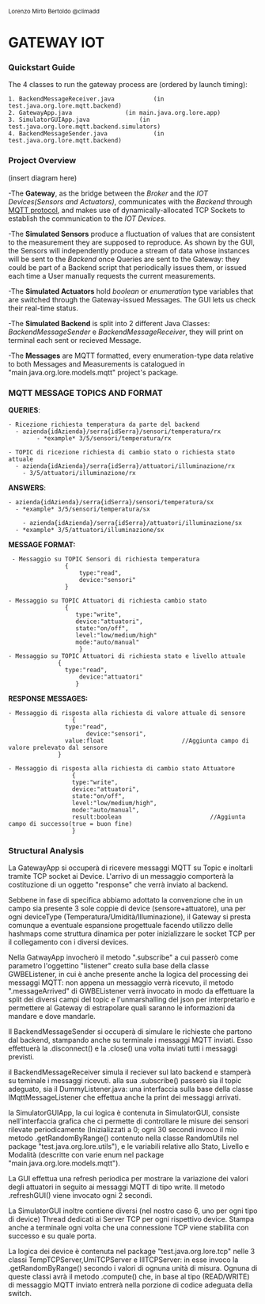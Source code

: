 <sup>Lorenzo Mirto Bertoldo @climadd</sup>
# GATEWAY IOT

### Quickstart Guide
	
The 4 classes to run the gateway process are (ordered by launch timing):

	1. BackendMessageReceiver.java			 (in test.java.org.lore.mqtt.backend)
	2. GatewayApp.java 				 (in main.java.org.lore.app)
 	3. SimulatorGUIApp.java 			 (in test.java.org.lore.mqtt.backend.simulators)
	4. BackendMessageSender.java			 (in test.java.org.lore.mqtt.backend)

### Project Overview

(insert diagram here)

-The **Gateway**, as the bridge between the *Broker* and the *IOT Devices(Sensors and Actuators)*, communicates with the *Backend* through [MQTT protocol](https://mqtt.org/getting-started/), and makes use of dynamically-allocated TCP Sockets to establish the communication to the *IOT Devices*.

-The **Simulated Sensors** produce a fluctuation of values that are consistent to the measurement they are supposed to reproduce. As shown by the GUI, the Sensors will independently produce a stream of data whose instances will be sent to the *Backend* once Queries are sent to the Gateway: they could be part of a Backend script that periodically issues them, or issued each time a User manually requests the current measurements.

-The **Simulated Actuators** hold *boolean* or *enumeration* type variables that are switched through the Gateway-issued Messages. The GUI lets us check their real-time status.
	
-The **Simulated Backend** is split into 2 different Java Classes: *BackendMessageSender* e *BackendMessageReceiver*, they will print on terminal each sent or recieved Message.

-The **Messages** are MQTT formatted, every enumeration-type data relative to both Messages and Measurements is catalogued in "main.java.org.lore.models.mqtt" project's package.




### MQTT MESSAGE TOPICS AND FORMAT

**QUERIES**:
	
	- Ricezione richiesta temperatura da parte del backend
 	  - azienda{idAzienda}/serra{idSerra}/sensori/temperatura/rx 
            - *example* 3/5/sensori/temperatura/rx
	
	- TOPIC di ricezione richiesta di cambio stato o richiesta stato attuale
	  - azienda{idAzienda}/serra{idSerra}/attuatori/illuminazione/rx 
	    - 3/5/attuatori/illuminazione/rx

**ANSWERS**:
	
  	- azienda{idAzienda}/serra{idSerra}/sensori/temperatura/sx
	  - *example* 3/5/sensori/temperatura/sx
	
        - azienda{idAzienda}/serra{idSerra}/attuatori/illuminazione/sx
	  - *example* 3/5/attuatori/illuminazione/sx


**MESSAGE FORMAT:**
	 
	 - Messaggio su TOPIC Sensori di richiesta temperatura
               		{
                		type:"read",
                		device:"sensori"
               		}

	- Messaggio su TOPIC Attuatori di richiesta cambio stato
               		{
             		   type:"write",
		               device:"attuatori",
		               state:"on/off",
		               level:"low/medium/high"
 		               mode:"auto/manual"
     		            }
	- Messaggio su TOPIC Attuatori di richiesta stato e livello attuale
   		          {
   		            type:"read",
    		            device:"attuatori"
    		           }

**RESPONSE MESSAGES:**

	- Messaggio di risposta alla richiesta di valore attuale di sensore
    		          {
  		            type:"read",
     		     	      device:"sensori",
 		            value:float                      //Aggiunta campo di valore prelevato dal sensore
		          }

 	- Messaggio di risposta alla richiesta di cambio stato Attuatore
        		      {
         		      type:"write",
         		      device:"attuatori",
          		      state:"on/off",
           		      level:"low/medium/high",
          		      mode:"auto/manual",
          		      result:boolean                         //Aggiunta campo di successo(true = buon fine)
         		      }






### Structural Analysis
	
La GatewayApp si occuperà di ricevere messaggi MQTT su Topic e inoltarli tramite TCP socket ai Device. L'arrivo di un messaggio comporterà la costituzione di un oggetto "response" che verrà inviato al backend.

Sebbene in fase di specifica abbiamo adottato la convenzione che in un campo sia presente 3 sole coppie di device (sensore+attuatore), una per ogni deviceType (Temperatura/Umidità/Illuminazione), il Gateway si presta comunque a eventuale espansione progettuale facendo utilizzo delle hashmaps come struttura dinamica per poter inizializzare le socket TCP per il collegamento con i diversi devices.

Nella GatwayApp invocherò il metodo ".subscribe" a cui passerò come parametro l'oggettino "listener" creato sulla base della classe GWBEListener, in cui è anche presente anche la logica del processing dei messaggi MQTT: non appena un messaggio verrà ricevuto, il metodo ".messageArrived" di GWBEListener verrà invocato in modo da effettuare la split dei diversi campi del topic e l'unmarshalling del json per interpretarlo e permettere al Gateway di estrapolare quali saranno le informazioni da mandare e dove mandarle.


Il BackendMessageSender si occuperà di simulare le richieste che partono dal backend, stampando anche su terminale i messaggi MQTT inviati. Esso effettuerà la .disconnect() e la .close() una volta inviati tutti i messaggi previsti. 


il BackendMessageReceiver simula il reciever sul lato backend e stamperà su teminale i messaggi ricevuti. alla sua .subscribe() passerò sia il topic adeguato, sia il DummyListener.java: una interfaccia sulla base della classe IMqttMessageListener che effettua anche la print dei messaggi arrivati.


la SimulatorGUIApp, la cui logica è contenuta in SimulatorGUI, consiste nell'interfaccia grafica che ci permette di controllare le misure dei sensori rilevate periodicamente (Inizializzati a 0; ogni 30 secondi invoco il mio metodo .getRandomByRange() contenuto nella classe RandomUtils nel package "test.java.org.lore.utils"), e le variabili relative allo Stato, Livello e Modalità (descritte con varie enum nel package "main.java.org.lore.models.mqtt").
	 
La GUI effettua una refresh periodica per mostrare la variazione dei valori degli attuatori in seguito ai messaggi MQTT di tipo write. Il metodo .refreshGUI() viene invocato ogni 2 secondi.

La SimulatorGUI inoltre contiene diversi (nel nostro caso 6, uno per ogni tipo di device) Thread dedicati ai Server TCP per ogni rispettivo device. Stampa anche a terminale ogni volta che una connessione TCP viene stabilita con successo e su quale porta.

La logica dei device è contenuta nel package "test.java.org.lore.tcp" nelle 3 classi TempTCPServer,UmiTCPServer e IllTCPServer: in esse invoco la .getRandomByRange() secondo i valori di ognuna unità di misura. Ognuna di queste classi avrà il metodo .compute() che, in base al tipo (READ/WRITE) di messaggio MQTT inviato entrerà nella porzione di codice adeguata della switch.
